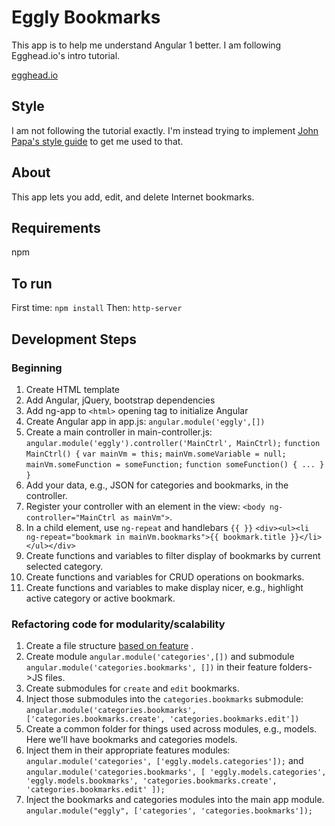 # Eggly Bookmarks
This app is to help me understand Angular 1 better. I am following Egghead.io's intro tutorial.

[egghead.io](egghead.io)

## Style
I am not following the tutorial exactly. I'm instead trying to implement [John Papa's style guide](https://github.com/johnpapa/angular-styleguide/blob/master/a1/README.md) to get me used to that.

## About
This app lets you add, edit, and delete Internet bookmarks.

## Requirements
npm

## To run
First time: `npm install`
Then: `http-server`

## Development Steps
### Beginning
1. Create HTML template
1. Add Angular, jQuery, bootstrap dependencies
1. Add ng-app to `<html>` opening tag to initialize Angular
1. Create Angular app in app.js: 
    `angular.module('eggly',[])`
1. Create a main controller in main-controller.js:
    `angular.module('eggly').controller('MainCtrl', MainCtrl);`
    `function MainCtrl() {`
        `var mainVm = this;`
        `mainVm.someVariable = null;`
        `mainVm.someFunction = someFunction;`
        `function someFunction() { ... }`
     `}`
1. Add your data, e.g., JSON for categories and bookmarks, in the controller.
1. Register your controller with an element in the view: `<body ng-controller="MainCtrl as mainVm">`.
1. In a child element, use `ng-repeat` and handlebars `{{ }}`
    `<div><ul><li ng-repeat="bookmark in mainVm.bookmarks">{{ bookmark.title }}</li></ul></div>`
1. Create functions and variables to filter display of bookmarks by current selected category.
1. Create functions and variables for CRUD operations on bookmarks.
1. Create functions and variables to make display nicer, e.g., highlight active category or active bookmark.

### Refactoring code for modularity/scalability
1. Create a file structure [based on feature](http://cliffmeyers.com/blog/2013/4/21/code-organization-angularjs-javascript) .
1. Create module `angular.module('categories',[])` and submodule `angular.module('categories.bookmarks', [])` in their feature folders->JS files.
1. Create submodules for `create` and `edit` bookmarks.
1. Inject those submodules into the `categories.bookmarks` submodule: `angular.module('categories.bookmarks', ['categories.bookmarks.create', 'categories.bookmarks.edit'])`
1. Create a common folder for things used across modules, e.g., models. Here we'll have bookmarks and categories models.
1. Inject them in their appropriate features modules: `angular.module('categories', ['eggly.models.categories']);` and 
    `angular.module('categories.bookmarks', [
        'eggly.models.categories',
        'eggly.models.bookmarks',
        'categories.bookmarks.create',
        'categories.bookmarks.edit'
    ]);`
1. Inject the bookmarks and categories modules into the main app module. `angular.module("eggly", ['categories', 'categories.bookmarks']);`


